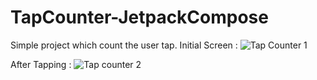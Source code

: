 # TapCounter-JetpackCompose
Simple project which count the user tap. 
Initial Screen :
![Tap Counter 1](https://github.com/AhirraoShubham/TapCounter-JetpackCompose/assets/40315171/33e6702b-7b91-4460-a048-e2f3488bc98e)

After Tapping :
![Tap counter 2](https://github.com/AhirraoShubham/TapCounter-JetpackCompose/assets/40315171/66f32c0d-bdcb-4ea8-b73c-148a593a13cc)
